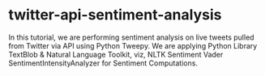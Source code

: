 # twitter-api-sentiment-analysis
In this tutorial, we are performing sentiment analysis on live tweets pulled from Twitter via API using Python Tweepy. We are applying Python Library TextBlob &amp; Natural Language Toolkit, viz, NLTK Sentiment Vader SentimentIntensityAnalyzer for Sentiment Computations.
